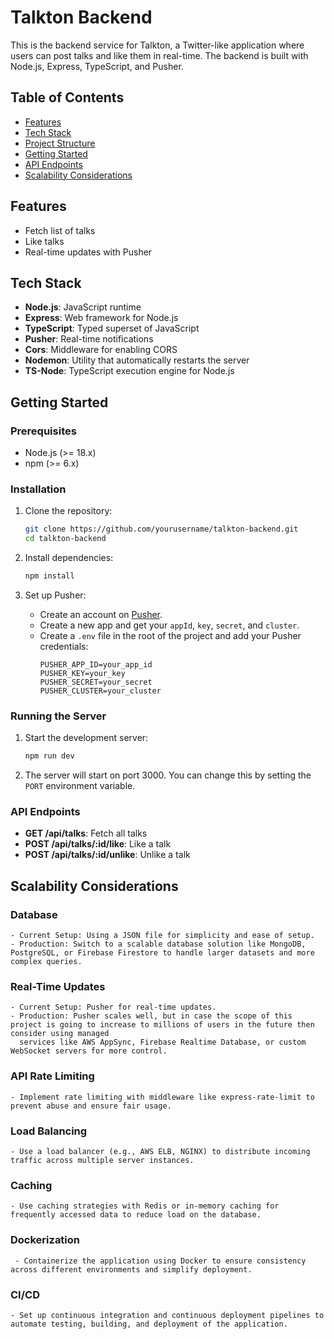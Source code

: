 # Talkton Backend

This is the backend service for Talkton, a Twitter-like application where users can post talks and like them in real-time. The backend is built with Node.js, Express, TypeScript, and Pusher.

## Table of Contents

- [Features](#features)
- [Tech Stack](#tech-stack)
- [Project Structure](#project-structure)
- [Getting Started](#getting-started)
- [API Endpoints](#api-endpoints)
- [Scalability Considerations](#scalability-considerations)

## Features

- Fetch list of talks
- Like talks
- Real-time updates with Pusher

## Tech Stack

- **Node.js**: JavaScript runtime
- **Express**: Web framework for Node.js
- **TypeScript**: Typed superset of JavaScript
- **Pusher**: Real-time notifications
- **Cors**: Middleware for enabling CORS
- **Nodemon**: Utility that automatically restarts the server
- **TS-Node**: TypeScript execution engine for Node.js


## Getting Started

### Prerequisites

- Node.js (>= 18.x)
- npm (>= 6.x)

### Installation

1. Clone the repository:
    ```sh
    git clone https://github.com/yourusername/talkton-backend.git
    cd talkton-backend
    ```

2. Install dependencies:
    ```sh
    npm install
    ```

3. Set up Pusher:
    - Create an account on [Pusher](https://pusher.com/).
    - Create a new app and get your `appId`, `key`, `secret`, and `cluster`.
    - Create a `.env` file in the root of the project and add your Pusher credentials:
        ```
        PUSHER_APP_ID=your_app_id
        PUSHER_KEY=your_key
        PUSHER_SECRET=your_secret
        PUSHER_CLUSTER=your_cluster
        ```

### Running the Server

1. Start the development server:
    ```sh
    npm run dev
    ```

2. The server will start on port 3000. You can change this by setting the `PORT` environment variable.

### API Endpoints

- **GET /api/talks**: Fetch all talks
- **POST /api/talks/:id/like**: Like a talk
- **POST /api/talks/:id/unlike**: Unlike a talk


## Scalability Considerations
### Database
    - Current Setup: Using a JSON file for simplicity and ease of setup.
    - Production: Switch to a scalable database solution like MongoDB, PostgreSQL, or Firebase Firestore to handle larger datasets and more complex queries.
### Real-Time Updates
    - Current Setup: Pusher for real-time updates.
    - Production: Pusher scales well, but in case the scope of this project is going to increase to millions of users in the future then consider using managed 
      services like AWS AppSync, Firebase Realtime Database, or custom WebSocket servers for more control.
### API Rate Limiting
    - Implement rate limiting with middleware like express-rate-limit to prevent abuse and ensure fair usage.
### Load Balancing
    - Use a load balancer (e.g., AWS ELB, NGINX) to distribute incoming traffic across multiple server instances.
### Caching
    - Use caching strategies with Redis or in-memory caching for frequently accessed data to reduce load on the database.
### Dockerization
     - Containerize the application using Docker to ensure consistency across different environments and simplify deployment.
### CI/CD
    - Set up continuous integration and continuous deployment pipelines to automate testing, building, and deployment of the application.

